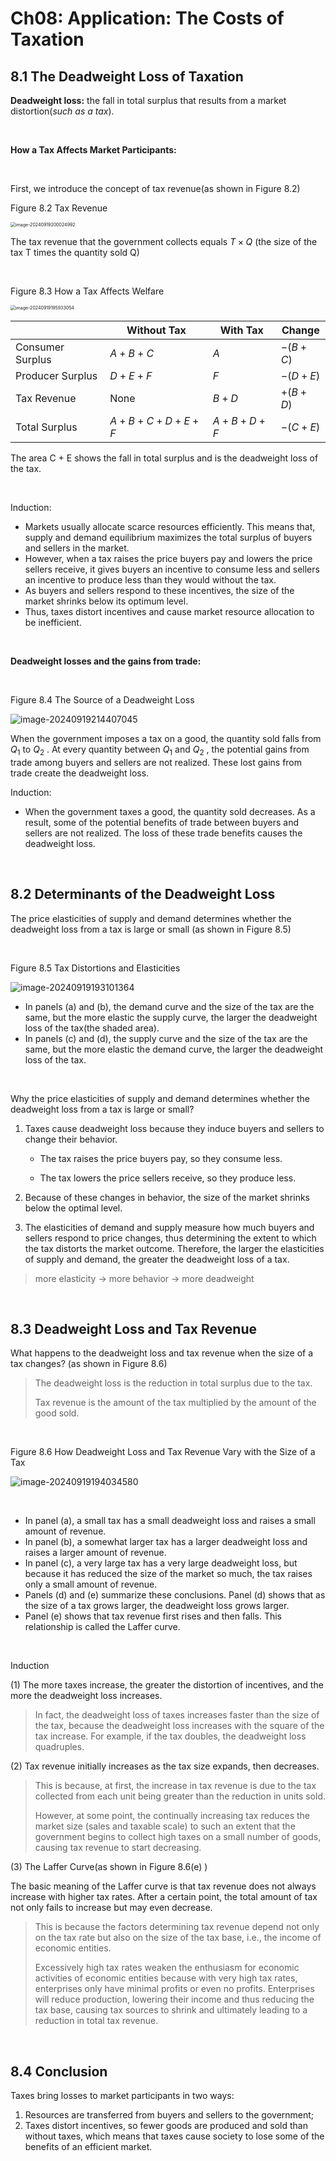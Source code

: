 # Ch08: Application: The Costs of Taxation



## 8.1 The Deadweight Loss of Taxation

**Deadweight loss:** the fall in total surplus that results from a market distortion(*such as a tax*).

$~$

**How a Tax Affects Market Participants:**

$~$

First, we introduce the concept of tax revenue(as shown in Figure 8.2)

Figure 8.2 Tax Revenue

<img src="images//image-20240919200024992.png" alt="image-20240919200024992" style="zoom:50%;" />

The tax revenue that the government collects equals $T \times Q$ (the size of the tax T times the quantity sold Q)

$~$

Figure 8.3 How a Tax Affects Welfare

<img src="images//image-20240919195933054.png" alt="image-20240919195933054" style="zoom: 50%;" />

|                  | Without Tax   | With Tax  | Change   |
| ---------------- | ------------- | --------- | -------- |
| Consumer Surplus | $A+B+C$       | $A$       | $-(B+C)$ |
| Producer Surplus | $D+E+F$       | $F$       | $-(D+E)$ |
| Tax Revenue      | None          | $B+D$     | $+(B+D)$ |
| Total Surplus    | $A+B+C+D+E+F$ | $A+B+D+F$ | $-(C+E)$ |

The area C + E shows the fall in total surplus and is the deadweight loss of the tax.

$~$

Induction:

+ Markets usually allocate scarce resources efficiently. This means that, supply and demand equilibrium maximizes the total surplus of buyers and sellers in the market.
+ However, when a tax raises the price buyers pay and lowers the price sellers receive, it gives buyers an incentive to consume less and sellers an incentive to produce less than they would without the tax.
+ As buyers and sellers respond to these incentives, the size of the market shrinks below its optimum level.
+ Thus, taxes distort incentives and cause market resource allocation to be inefficient.

$~$

**Deadweight losses and the gains from trade:**

$~$

Figure 8.4 The Source of a Deadweight Loss

![image-20240919214407045](images//image-20240919214407045.png)

When the government imposes a tax on a good, the quantity sold falls from $Q_1$ to $Q_2$ . At every quantity between $Q_1$ and $Q_2$ , the potential gains from trade among buyers and sellers are not realized. These lost gains from trade create the deadweight loss.

Induction:

+ When the government taxes a good, the quantity sold decreases. As a result, some of the potential benefits of trade between buyers and sellers are not realized. The loss of these trade benefits causes the deadweight loss.

$~$

## 8.2 Determinants of the Deadweight Loss

The price elasticities of supply and demand determines whether the deadweight loss from a tax is large or small (as shown in Figure 8.5)

$~$

Figure 8.5 Tax Distortions and Elasticities

![image-20240919193101364](images//image-20240919193101364.png)

+ In panels (a) and (b), the demand curve and the size of the tax are the same, but the more elastic the supply curve, the larger the deadweight loss of the tax(the shaded area).
+ In panels (c) and (d), the supply curve and the size of the tax are the same, but the more elastic the demand curve, the larger the deadweight loss of the tax.

$~$

Why the price elasticities of supply and demand determines whether the deadweight loss from a tax is large or small? 

1. Taxes cause deadweight loss because they induce buyers and sellers to change their behavior.

   + The tax raises the price buyers pay, so they consume less.

   + The tax lowers the price sellers receive, so they produce less.

2. Because of these changes in behavior, the size of the market shrinks below the optimal level. 

3. The elasticities of demand and supply measure how much buyers and sellers respond to price changes, thus determining the extent to which the tax distorts the market outcome. Therefore, the larger the elasticities of supply and demand, the greater the deadweight loss of a tax.

> more elasticity $\rightarrow$ more behavior $\rightarrow$ more deadweight

$~$

## 8.3 Deadweight Loss and Tax Revenue

What happens to the deadweight loss and tax revenue when the size of a tax changes? (as shown in Figure 8.6)

>The deadweight loss is the reduction in total surplus due to the tax.
>
>Tax revenue is the amount of the tax multiplied by the amount of the good sold.

$~$

Figure 8.6 How Deadweight Loss and Tax Revenue Vary with the Size of a Tax

![image-20240919194034580](images//image-20240919194034580.png)

$~$

+ In panel (a), a small tax has a small deadweight loss and raises a small amount of revenue.
+ In panel (b), a somewhat larger tax has a larger deadweight loss and raises a larger amount of revenue.
+ In panel (c), a very large tax has a very large deadweight loss, but because it has reduced the size of the market so much, the tax raises only a small amount of revenue.
+ Panels (d) and (e) summarize these conclusions. Panel (d) shows that as the size of a tax grows larger, the deadweight loss grows larger.
+ Panel (e) shows that tax revenue first rises and then falls. This relationship is called the Laffer curve.

$~$

Induction

(1) The more taxes increase, the greater the distortion of incentives, and the more the deadweight loss increases.

>In fact, the deadweight loss of taxes increases faster than the size of the tax, because the deadweight loss increases with the square of the tax increase. For example, if the tax doubles, the deadweight loss quadruples.

(2) Tax revenue initially increases as the tax size expands, then decreases.

>This is because, at first, the increase in tax revenue is due to the tax collected from each unit being greater than the reduction in units sold.
>
>However, at some point, the continually increasing tax reduces the market size (sales and taxable scale) to such an extent that the government begins to collect high taxes on a small number of goods, causing tax revenue to start decreasing.

(3) The Laffer Curve(as shown in Figure 8.6(e) )

The basic meaning of the Laffer curve is that tax revenue does not always increase with higher tax rates. After a certain point, the total amount of tax not only fails to increase but may even decrease.
>This is because the factors determining tax revenue depend not only on the tax rate but also on the size of the tax base, i.e., the income of economic entities.
>
>Excessively high tax rates weaken the enthusiasm for economic activities of economic entities because with very high tax rates, enterprises only have minimal profits or even no profits. Enterprises will reduce production, lowering their income and thus reducing the tax base, causing tax sources to shrink and ultimately leading to a reduction in total tax revenue.

$~$

## 8.4 Conclusion

Taxes bring losses to market participants in two ways:

1. Resources are transferred from buyers and sellers to the government;
2. Taxes distort incentives, so fewer goods are produced and sold than without taxes, which means that taxes cause society to lose some of the benefits of an efficient market.